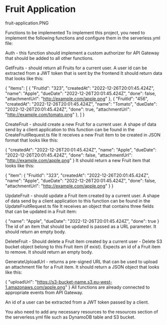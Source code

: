 # Fruit Application

fruit-application.PNG

Functions to be implemented
To implement this project, you need to implement the following functions and configure them in the serverless.yml file:

Auth - this function should implement a custom authorizer for API Gateway that should be added to all other functions.

GetFruits - should return all Fruits for a current user. A user id can be extracted from a JWT token that is sent by the frontend
It should return data that looks like this:

{
  "items": [
    {
      "FruitId": "323",
      "createdAt": "2022-12-26T20:01:45.424Z",
      "name": "Apple",
      "dueDate": "2022-12-26T20:01:45.424Z",
      "done": false,
      "attachmentUrl": "http://example.com/apple.png"
    },
    {
      "FruitId": "456",
      "createdAt": "2022-12-26T20:01:45.424Z",
      "name": "Tomato",
      "dueDate": "2022-12-26T20:01:45.424Z",
      "done": true,
      "attachmentUrl": "http://example.com/tomato.png"
    },
  ]
}




CreateFruit - should create a new Fruit for a current user. A shape of data send by a client application to this function can be found in the CreateFruitRequest.ts file
It receives a new Fruit item to be created in JSON format that looks like this:

{
  "createdAt": "2022-12-26T20:01:45.424Z",
  "name": "Apple",
  "dueDate": "2022-12-26T20:01:45.424Z",
  "done": false,
  "attachmentUrl": "http://example.com/apple.png"
}
It should return a new Fruit item that looks like this:

{
  "item": {
    "FruitId": "323",
    "createdAt": "2022-12-26T20:01:45.424Z",
    "name": "Apple",
    "dueDate": "2022-12-26T20:01:45.424Z",
    "done": false,
    "attachmentUrl": "http://example.com/apple.png"
  }
}




UpdateFruit - should update a Fruit item created by a current user. A shape of data send by a client application to this function can be found in the UpdateFruitRequest.ts file
It receives an object that contains three fields that can be updated in a Fruit item:

{
  "name": "Apple",
  "dueDate": "2022-12-26T20:01:45.424Z",
  "done": true
}
The id of an item that should be updated is passed as a URL parameter.
It should return an empty body.





DeleteFruit - Should delete a Fruit item created by a current user 
           - Delete S3 bucket object belong to this Fruit item (if exist). Expects an id of a Fruit item to remove.
It should return an empty body.





GenerateUploadUrl - returns a pre-signed URL that can be used to upload an attachment file for a Fruit item.
It should return a JSON object that looks like this:

{
  "uploadUrl": "https://s3-bucket-name.s3.eu-west-1.amazonaws.com/apple.png"
}
All functions are already connected to appropriate events from API Gateway.

An id of a user can be extracted from a JWT token passed by a client.

You also need to add any necessary resources to the resources section of the serverless.yml file such as DynamoDB table and S3 bucket.